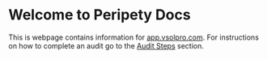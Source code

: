 # Welcome to Peripety Docs

This is webpage contains information for [app.vsolpro.com](app.vsolpro.com). For instructions on how to complete an audit go to the [Audit Steps](audit-steps/racks.md) section.
